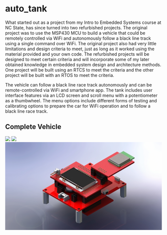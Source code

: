 # auto_tank
What started out as a project from my Intro to Embedded Systems course at NC State, has since turned into two refurbished projects. The original project was to use the MSP430 MCU to build a vehicle that could be remotely controlled via WiFi and autonomously follow a black line track using a single command over WiFi. The original project also had very little limitations and design criteria to meet, just as long as it worked using the material provided and your own code. The refurbished projects will be designed to meet certain criteria and will incorporate some of my later obtained knowledge in embedded system design and architecture methods. One project will be built using an RTCS to meet the criteria and the other project will be built with an RTOS to meet the criteria.  

The vehicle can follow a black line race track autonomously and can be remote-controlled via WiFi and smartphone app. The tank includes user interface features via an LCD screen and scroll menu with a potentiometer as a thumbwheel. The menu options include different forms of testing and calibrating options to prepare the car for WiFi operation and to follow a black line race track.

## Complete Vehicle
<img src="images/complete.HEIC">
<img src="images/taken_apart.HEIC">
<img src="images/Documents.JPG">
